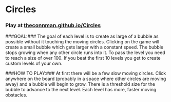 Circles
=======

### Play at [theconnman.github.io/Circles](https://theconnman.github.io/Circles/) ###

###GOAL:###
The goal of each level is to create as large of a bubble as possible without it touching the moving circles. Clicking on the game will create a small bubble which gets larger with a constant speed. The bubble stops growing when any other circle runs into it. To pass the level you need to reach a size of over 100. If you beat the first 10 levels you get to create custom levels of your own.

###HOW TO PLAY:###
At first there will be a few slow moving circles. Click anywhere on the board (probably in a space where other circles are moving away) and a bubble will begin to grow. There is a threshold size for the bubble to advance to the next level. Each level has more, faster moving obstacles.
